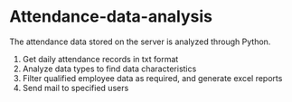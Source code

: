 # Attendance-data-analysis
The attendance data stored on the server is analyzed through Python. 
1. Get daily attendance records in txt format
2. Analyze data types to find data characteristics
3. Filter qualified employee data as required, and generate excel reports
4. Send mail to specified users
